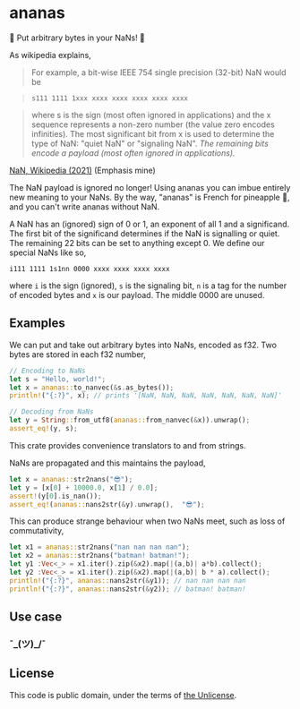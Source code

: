 # ananas 

🍍 Put arbitrary bytes in your NaNs! 🍍

As wikipedia explains,

> For example, a bit-wise IEEE 754 single precision (32-bit) NaN would be

> `s111 1111 1xxx xxxx xxxx xxxx xxxx xxxx`

> where s is the sign (most often ignored in applications) and the x sequence
> represents a non-zero number (the value zero encodes infinities). The most
> significant bit from x is used to determine the type of NaN: "quiet NaN" or
> "signaling NaN". *The remaining bits encode a payload (most often ignored in
> applications).*

  [NaN, Wikipedia (2021)](https://en.wikipedia.org/wiki/NaN) (Emphasis mine)

The NaN payload is ignored no longer! Using ananas you can imbue entirely new
meaning to your NaNs. By the way, "ananas" is French for pineapple 🍍, and you
can't write ananas without NaN.

A NaN has an (ignored) sign of 0 or 1, an exponent of all 1 and a significand.
The first bit of the significand determines if the NaN is signalling or quiet.
The remaining 22 bits can be set to anything except 0. We define our special
NaNs like so,

```text
i111 1111 1s1nn 0000 xxxx xxxx xxxx xxxx
```

where `i` is the sign (ignored), `s` is the signaling bit, `n` is a tag for the
number of encoded bytes and `x` is our payload. The middle 0000 are unused.

## Examples

We can put and take out arbitrary bytes into NaNs, encoded as f32. Two bytes are
stored in each f32 number,
 ```rust
// Encoding to NaNs
let s = "Hello, world!";
let x = ananas::to_nanvec(&s.as_bytes());
println!("{:?}", x); // prints '[NaN, NaN, NaN, NaN, NaN, NaN, NaN]'

// Decoding from NaNs
let y = String::from_utf8(ananas::from_nanvec(&x)).unwrap();
assert_eq!(y, s);
```
This crate provides convenience translators to and from strings. 

NaNs are propagated and this maintains the payload,
```rust
let x = ananas::str2nans("😎");
let y = [x[0] + 10000.0, x[1] / 0.0];
assert!(y[0].is_nan());
assert_eq!(ananas::nans2str(&y).unwrap(),  "😎");
```

This can produce strange behaviour when two NaNs meet, such as loss of
commutativity,
```rust
let x1 = ananas::str2nans("nan nan nan nan");
let x2 = ananas::str2nans("batman! batman!");
let y1 :Vec<_> = x1.iter().zip(&x2).map(|(a,b)| a*b).collect();
let y2 :Vec<_> = x1.iter().zip(&x2).map(|(a,b)| b * a).collect();
println!("{:?}", ananas::nans2str(&y1)); // nan nan nan nan
println!("{:?}", ananas::nans2str(&y2)); // batman! batman!
```

## Use case

### ¯\_(ツ)_/¯


## License

This code is public domain, under the terms of [the
Unlicense](https://unlicense.org/).



